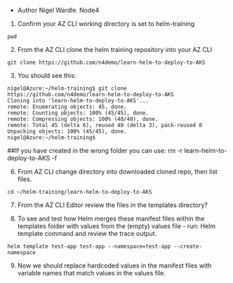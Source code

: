 - Author Nigel Wardle. Node4

1. Confirm your AZ CLI working directory is set to helm-training 
```
pwd
```

2. From the AZ CLI clone the helm training repository into your AZ CLI

```
git clone https://github.com/n4demo/learn-helm-to-deploy-to-AKS
```
3. You should see this:

```
nigel@Azure:~/helm-training$ git clone https://github.com/n4demo/learn-helm-to-deploy-to-AKS
Cloning into 'learn-helm-to-deploy-to-AKS'...
remote: Enumerating objects: 45, done.
remote: Counting objects: 100% (45/45), done.
remote: Compressing objects: 100% (40/40), done.
remote: Total 45 (delta 6), reused 40 (delta 3), pack-reused 0
Unpacking objects: 100% (45/45), done.
nigel@Azure:~/helm-training$ 
```

##If you have created in the wrong folder you can use: rm -r learn-helm-to-deploy-to-AKS -f

6. From AZ CLI change directory into downloaded cloned repo, then list files.

```
cd ~/helm-training/learn-helm-to-deploy-to-AKS 
```

7. From the AZ CLI Editor review the files in the templates directory?

8. To see and test how Helm merges these manifest files within the templates folder with values from the (empty) values file - run: Helm template command and review the trace output.
```
helm template test-app test-app --namespace=test-app --create-namespace
```
9. Now we should replace hardcoded values in the manifest files with variable names that match values in the values file.
